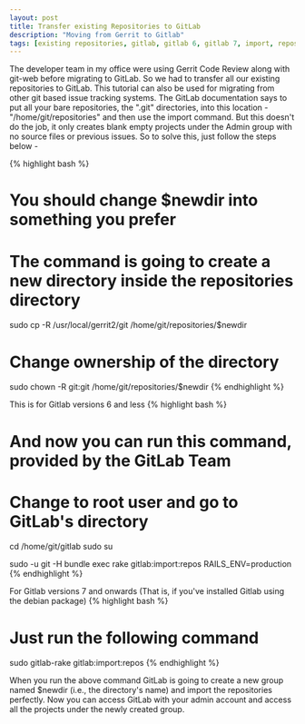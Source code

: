 ```yaml
---
layout: post
title: Transfer existing Repositories to GitLab
description: "Moving from Gerrit to Gitlab"
tags: [existing repositories, gitlab, gitlab 6, gitlab 7, import, repositories]
---
```


The developer team in my office were using Gerrit Code Review along with git-web before migrating to GitLab. So we had to transfer all our existing repositories to GitLab. This tutorial can also be used for migrating from other git based issue tracking systems. The GitLab documentation says to put all your bare repositories, the ".git" directories, into this location - "/home/git/repositories" and then use the import command. But this doesn't do the job, it only creates blank empty projects under the Admin group with no source files or previous issues. So to solve this, just follow the steps below -

{% highlight bash %}
# You should change $newdir into something you prefer
# The command is going to create a new directory inside the repositories directory

sudo cp -R /usr/local/gerrit2/git /home/git/repositories/$newdir

# Change ownership of the directory
sudo chown -R git:git /home/git/repositories/$newdir
{% endhighlight %}

This is for Gitlab versions 6 and less
{% highlight bash %}
# And now you can run this command, provided by the GitLab Team
# Change to root user and go to GitLab's directory

cd /home/git/gitlab
sudo su

sudo -u git -H bundle exec rake gitlab:import:repos RAILS_ENV=production
{% endhighlight %}

For Gitlab versions 7 and onwards (That is, if you've installed Gitlab using the debian package)
{% highlight bash %}
# Just run the following command
sudo gitlab-rake gitlab:import:repos
{% endhighlight %}

When you run the above command GitLab is going to create a new group named $newdir (i.e., the directory's name) and import the repositories perfectly. Now you can access GitLab with your admin account and access all the projects under the newly created group.
